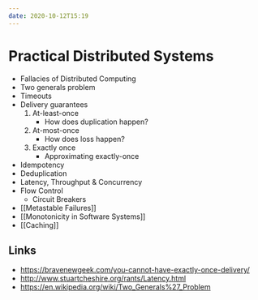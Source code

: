 ```yaml
---
date: 2020-10-12T15:19
---
```


# Practical Distributed Systems

- Fallacies of Distributed Computing
- Two generals problem
- Timeouts
- Delivery guarantees
  1. At-least-once
     - How does duplication happen? 
  2. At-most-once
     - How does loss happen?
  3. Exactly once
	 - Approximating exactly-once
- Idempotency
- Deduplication
- Latency, Throughput & Concurrency
- Flow Control
  - Circuit Breakers
- [[Metastable Failures]]
- [[Monotonicity in Software Systems]]
- [[Caching]]

## Links
- https://bravenewgeek.com/you-cannot-have-exactly-once-delivery/
- http://www.stuartcheshire.org/rants/Latency.html
- https://en.wikipedia.org/wiki/Two_Generals%27_Problem


